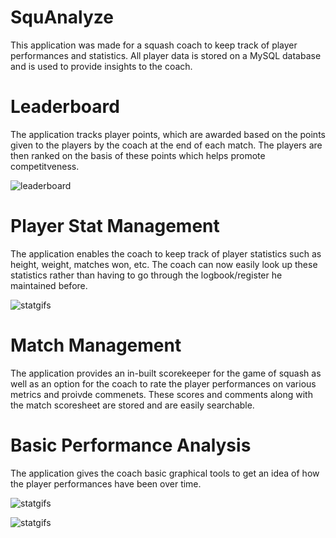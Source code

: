 # SquAnalyze
This application was made for a squash coach to keep track of player performances and statistics. All player data is stored on a MySQL database and is used to provide insights to the coach.

# Leaderboard
The application tracks player points, which are awarded based on the points given to the players by the coach at the end of each match. The players are then ranked on the basis of these points which helps promote competitveness.

![leaderboard](https://github.com/kumarpit/track-squash/blob/main/gifs/leaderboard.gif)

# Player Stat Management
The application enables the coach to keep track of player statistics such as height, weight, matches won, etc. The coach can now easily look up these statistics rather than having to go through the logbook/register he maintained before.

![statgifs](https://github.com/kumarpit/track-squash/blob/main/gifs/playerdetails.gif)

# Match Management
The application provides an in-built scorekeeper for the game of squash as well as an option for the coach to rate the player performances on various metrics and proivde commenets. These scores and comments along with the match scoresheet are stored and are easily searchable.

# Basic Performance Analysis
The application gives the coach basic graphical tools to get an idea of how the player performances have been over time.

![statgifs](https://github.com/kumarpit/track-squash/blob/main/gifs/linechart.gif)

![statgifs](https://github.com/kumarpit/track-squash/blob/main/gifs/piechart.gif)

